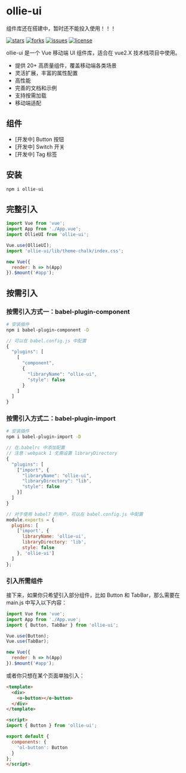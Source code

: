 # ollie-ui

组件库还在搭建中，暂时还不能投入使用！！！

[![stars](https://img.shields.io/github/stars/zc95/ollie-ui?style=flat-square&logo=GitHub)](https://github.com/zc95/ollie-ui)
[![forks](https://img.shields.io/github/forks/zc95/ollie-ui?style=flat-square&logo=GitHub)](https://github.com/zc95/ollie-ui)
[![issues](https://img.shields.io/github/issues/zc95/ollie-ui?style=flat-square&logo=GitHub)](https://github.com/zc95/ollie-ui/issues)
[![license](https://img.shields.io/github/license/zc95/ollie-ui?style=flat-square)](https://en.wikipedia.org/wiki/MIT_License)

ollie-ui 是一个 Vue 移动端 UI 组件库，适合在 vue2.X 技术栈项目中使用。

- 提供 20+ 高质量组件，覆盖移动端各类场景
- 灵活扩展，丰富的属性配置
- 高性能
- 完善的文档和示例
- 支持按需加载
- 移动端适配

## 组件

- [开发中] Button 按钮
- [开发中] Switch 开关
- [开发中] Tag 标签

## 安装

```bash
npm i ollie-ui
```

## 完整引入

```js
import Vue from 'vue';
import App from './App.vue';
import OllieUI from 'ollie-ui';

Vue.use(OllieUI);
import 'ollie-ui/lib/theme-chalk/index.css';

new Vue({
  render: h => h(App)
}).$mount('#app');
```

## 按需引入

### 按需引入方式一：babel-plugin-component

```bash
# 安装插件
npm i babel-plugin-component -D
```

```js
// 可以在 babel.config.js 中配置
{
  "plugins": [
    [
      "component",
      {
        "libraryName": "ollie-ui",
        "style": false
      }
    ]
  ]
}
```

### 按需引入方式二：babel-plugin-import

```bash
# 安装插件
npm i babel-plugin-import -D
```

```js
// 在.babelrc 中添加配置
// 注意：webpack 1 无需设置 libraryDirectory
{
  "plugins": [
    ["import", {
      "libraryName": "ollie-ui",
      "libraryDirectory": "lib",
      "style": false
    }]
  ]
}

// 对于使用 babel7 的用户，可以在 babel.config.js 中配置
module.exports = {
  plugins: [
    ['import', {
      libraryName: 'ollie-ui',
      libraryDirectory: 'lib',
      style: false
    }, 'ollie-ui']
  ]
};
```

### 引入所需组件

接下来，如果你只希望引入部分组件，比如 Button 和 TabBar，那么需要在 main.js 中写入以下内容：

```js
import Vue from 'vue';
import App from './App.vue';
import { Button, TabBar } from 'ollie-ui';

Vue.use(Button);
Vue.use(TabBar);

new Vue({
  render: h => h(App)
}).$mount('#app');
```

或者你只想在某个页面单独引入：

```html
<template>
  <div>
    <o-button></o-button>
  </div>
</template>

<script>
import { Button } from 'ollie-ui';

export default {
  components: {
    'ol-button': Button
  }
};
</script>
```
